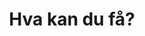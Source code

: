 ---
title: 'Hva kan du få?'
description: 'Situasjon og yrke påvirker hvor mye du kan få utbetalt av NAV.'
---